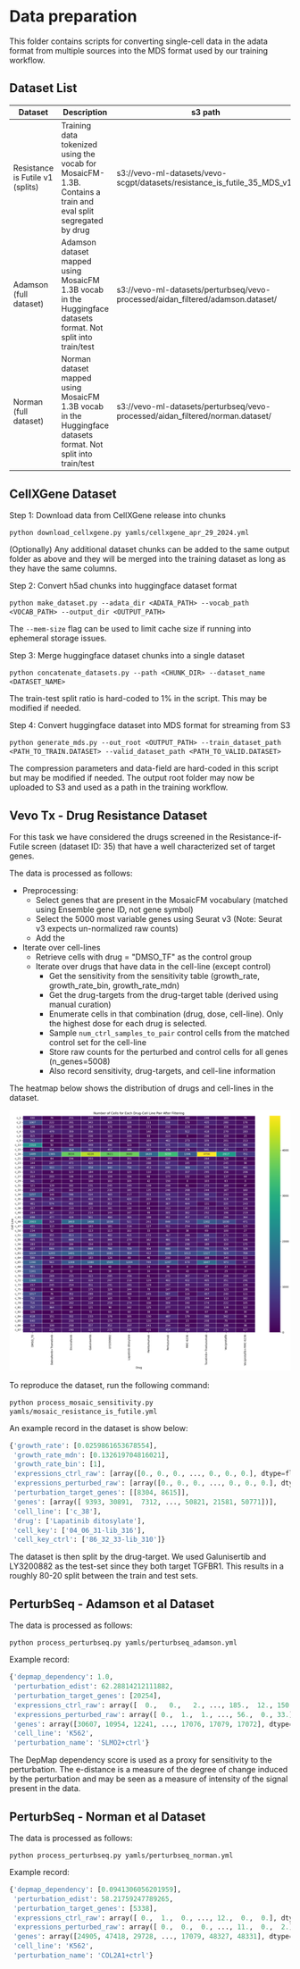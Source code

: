 # Data preparation

This folder contains scripts for converting single-cell 
data in the adata format from multiple sources into the MDS format used by our training workflow.

## Dataset List


| Dataset                          | Description                                                                                                    | s3 path |
|----------------------------------|----------------------------------------------------------------------------------------------------------------|---------|
| Resistance is Futile v1 (splits) | Training data tokenized using the vocab for MosaicFM-1.3B. Contains a train and eval split segregated by drug  | s3://vevo-ml-datasets/vevo-scgpt/datasets/resistance_is_futile_35_MDS_v1/ |
| Adamson (full dataset)           | Adamson dataset mapped using MosaicFM 1.3B vocab in the Huggingface datasets format. Not split into train/test | s3://vevo-ml-datasets/perturbseq/vevo-processed/aidan_filtered/adamson.dataset/ |
| Norman  (full dataset)           | Norman dataset mapped using MosaicFM 1.3B vocab in the Huggingface datasets format. Not split into train/test  | s3://vevo-ml-datasets/perturbseq/vevo-processed/aidan_filtered/norman.dataset/ |

## CellXGene Dataset

Step 1: Download data from CellXGene release into chunks
```shell
python download_cellxgene.py yamls/cellxgene_apr_29_2024.yml
```

(Optionally) Any additional dataset chunks can be added to the same output folder as above 
and they will be merged into the training dataset as long as they have the same columns.

Step 2: Convert h5ad chunks into huggingface dataset format
```shell
python make_dataset.py --adata_dir <ADATA_PATH> --vocab_path <VOCAB_PATH> --output_dir <OUTPUT_PATH>
````
The `--mem-size` flag can be used to limit cache size if running into 
ephemeral storage issues.

Step 3: Merge huggingface dataset chunks into a single dataset
```shell
python concatenate_datasets.py --path <CHUNK_DIR> --dataset_name <DATASET_NAME>
```
The train-test split ratio is hard-coded to 1% in the script. This may be modified if needed.

Step 4: Convert huggingface dataset into MDS format for streaming from S3
```shell
python generate_mds.py --out_root <OUTPUT_PATH> --train_dataset_path <PATH_TO_TRAIN.DATASET> --valid_dataset_path <PATH_TO_VALID.DATASET>
```
The compression parameters and data-field are hard-coded in this script but may be modified if needed.
The output root folder may now be uploaded to S3 and used as a path in the training workflow.

## Vevo Tx - Drug Resistance Dataset

For this task we have considered the drugs screened in the Resistance-if-Futile screen (dataset ID: 35) that 
have a well characterized set of target genes.

The data is processed as follows:
- Preprocessing:
  - Select genes that are present in the MosaicFM vocabulary (matched using Ensemble gene ID, not gene symbol)
  - Select the 5000 most variable genes using Seurat v3 (Note: Seurat v3 expects un-normalized raw counts)
  - Add the 
- Iterate over cell-lines
   - Retrieve cells with drug = "DMSO_TF" as the control group
   - Iterate over drugs that have data in the cell-line (except control)
     - Get the sensitivity from the sensitivity table (growth_rate, growth_rate_bin, growth_rate_mdn)
     - Get the drug-targets from the drug-target table (derived using manual curation)
     - Enumerate cells in that combination (drug, dose, cell-line). Only the highest dose for each drug is selected. 
     - Sample `num_ctrl_samples_to_pair` control cells from the matched control set for the cell-line
     - Store raw counts for the perturbed and control cells for all genes (n_genes=5008)
     - Also record sensitivity, drug-targets, and cell-line information



The heatmap below shows the distribution of drugs and cell-lines in the dataset.

![img](assets/drug_cell_line_heatmap.png)

To reproduce the dataset, run the following command:
```shell
python process_mosaic_sensitivity.py yamls/mosaic_resistance_is_futile.yml
```

An example record in the dataset is show below:

```python
{'growth_rate': [0.0259861653678554],
 'growth_rate_mdn': [0.132619704816021],
 'growth_rate_bin': [1],
 'expressions_ctrl_raw': [array([0., 0., 0., ..., 0., 0., 0.], dtype=float32)],
 'expressions_perturbed_raw': [array([0., 0., 0., ..., 0., 0., 0.], dtype=float32)],
 'perturbation_target_genes': [[8304, 8615]],
 'genes': [array([ 9393, 30891,  7312, ..., 50821, 21581, 50771])],
 'cell_line': ['c_38'],
 'drug': ['Lapatinib ditosylate'],
 'cell_key': ['04_06_31-lib_316'],
 'cell_key_ctrl': ['86_32_33-lib_310']}
```

The dataset is then split by the drug-target. We used Galunisertib and LY3200882 as the test-set since they 
both target TGFBR1. This results in a roughly 80-20 split between the train and test sets.

## PerturbSeq - Adamson et al Dataset

The data is processed as follows:

```shell
python process_perturbseq.py yamls/perturbseq_adamson.yml
```

Example record:
```python
{'depmap_dependency': 1.0,
 'perturbation_edist': 62.28814212111882,
 'perturbation_target_genes': [20254],
 'expressions_ctrl_raw': array([  0.,   0.,   2., ..., 185.,  12., 150.], dtype=float32),
 'expressions_perturbed_raw': array([ 0.,  1.,  1., ..., 56.,  0., 33.], dtype=float32),
 'genes': array([30607, 10954, 12241, ..., 17076, 17079, 17072], dtype=int32),
 'cell_line': 'K562',
 'perturbation_name': 'SLMO2+ctrl'}
```

The DepMap dependency score is used as a proxy for sensitivity to the perturbation.
The e-distance is a measure of the degree of change induced by the perturbation and 
may be seen as a measure of intensity of the signal present in the data.

## PerturbSeq - Norman et al Dataset

The data is processed as follows:

```shell
python process_perturbseq.py yamls/perturbseq_norman.yml
```

Example record:
```python
{'depmap_dependency': [0.0941306056201959],
 'perturbation_edist': 58.21759247789265,
 'perturbation_target_genes': [5338],
 'expressions_ctrl_raw': array([ 0.,  1.,  0., ..., 12.,  0.,  0.], dtype=float32),
 'expressions_perturbed_raw': array([ 0.,  0.,  0., ..., 11.,  0.,  2.], dtype=float32),
 'genes': array([24905, 47418, 29728, ..., 17079, 48327, 48331], dtype=int32),
 'cell_line': 'K562',
 'perturbation_name': 'COL2A1+ctrl'}
```









